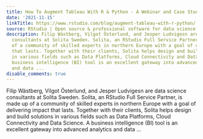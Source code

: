 ```yaml
---
title: How To Augment Tableau With R & Python - A Webinar and Case Study from Sweden
date: '2021-11-15'
linkTitle: https://www.rstudio.com/blog/augment-tableau-with-r-python/
source: RStudio | Open source & professional software for data science teams on RStudio
description: Filip Wästberg, Vilgot Österlund, and Jesper Ludvigesn are data science
  consultants at Solita Sweden. Solita, an RStudio Full Service Partner, is made up
  of a community of skilled experts in northern Europe with a goal of delivering impact
  that lasts. Together with their clients, Solita helps design and build solutions
  in various fields such as Data Platforms, Cloud Connectivity and Data Science. A
  business intelligence (BI) tool is an excellent gateway into advanced analytics
  and data ...
disable_comments: true
---
```

Filip Wästberg, Vilgot Österlund, and Jesper Ludvigesn are data science consultants at Solita Sweden. Solita, an RStudio Full Service Partner, is made up of a community of skilled experts in northern Europe with a goal of delivering impact that lasts. Together with their clients, Solita helps design and build solutions in various fields such as Data Platforms, Cloud Connectivity and Data Science. A business intelligence (BI) tool is an excellent gateway into advanced analytics and data ...